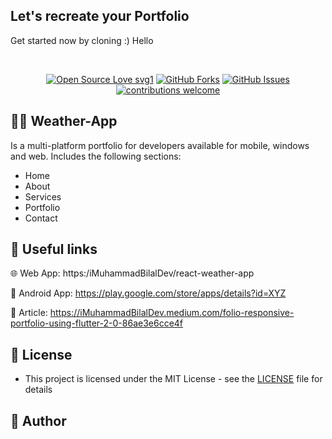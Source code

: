 ## Let's recreate your Portfolio

Get started now by cloning :)
Hello


<br>

<div align="center">

[![Open Source Love svg1](https://badges.frapsoft.com/os/v1/open-source.svg?v=103)](#)
[![GitHub Forks](https://img.shields.io/github/forks/saadhaxxan/Car_Game_Python_Pygame.svg?style=social&label=Fork&maxAge=2592000)](https://github.com/m-hamzashakeel/DevFolio/fork)
[![GitHub Issues](https://img.shields.io/github/issues/saadhaxxan/Car_Game_Python_Pygame.svg?style=flat&label=Issues&maxAge=2592000)](https://github.com/m-hamzashakeel/DevFolio/issues)
[![contributions welcome](https://img.shields.io/badge/contributions-welcome-brightgreen.svg?style=flat&label=Contributions&colorA=red&colorB=black	)](#)

</div>

## 🧑‍💻 Weather-App
Is a multi-platform portfolio for developers available for mobile, windows and web. Includes the following sections:
- Home
- About
- Services
- Portfolio
- Contact

## 🔗 Useful links

🌐 Web App: https:/iMuhammadBilalDev/react-weather-app

📱 Android App: https://play.google.com/store/apps/details?id=XYZ

📙 Article: https://iMuhammadBilalDev.medium.com/folio-responsive-portfolio-using-flutter-2-0-86ae3e6cce4f


## 🔑 License
- This project is licensed under the MIT License - see the [LICENSE](LICENSE.md) file for details

## 🧑 Author

